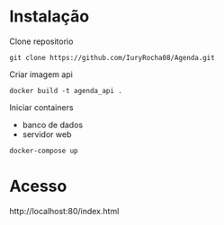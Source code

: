 # Instalação

Clone repositorio 
```
git clone https://github.com/IuryRocha08/Agenda.git
```

Criar imagem api
```
docker build -t agenda_api .
```

Iniciar containers 
- banco de dados
- servidor web
```
docker-compose up
```

# Acesso 
http://localhost:80/index.html
